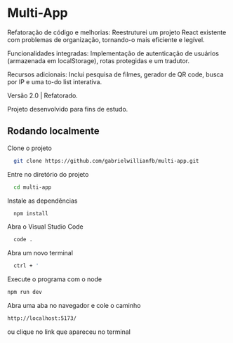 # Multi-App

Refatoração de código e melhorias: Reestruturei um projeto React existente com problemas de organização, tornando-o mais eficiente e legível.

Funcionalidades integradas: Implementação de autenticação de usuários (armazenada em localStorage), rotas protegidas e um tradutor.

Recursos adicionais: Inclui pesquisa de filmes, gerador de QR code, busca por IP e uma to-do list interativa.

Versão 2.0 | Refatorado.

Projeto desenvolvido para fins de estudo.

## Rodando localmente

Clone o projeto

```bash
  git clone https://github.com/gabrielwillianfb/multi-app.git
```

Entre no diretório do projeto

```bash
  cd multi-app
```

Instale as dependências

```bash
  npm install
```

Abra o Visual Studio Code

```bash
  code .
```

Abra um novo terminal

```bash
  ctrl + '
```

Execute o programa com o node

```bash
npm run dev
```

Abra uma aba no navegador e cole o caminho

```bash
http://localhost:5173/
```

ou clique no link que apareceu no terminal
